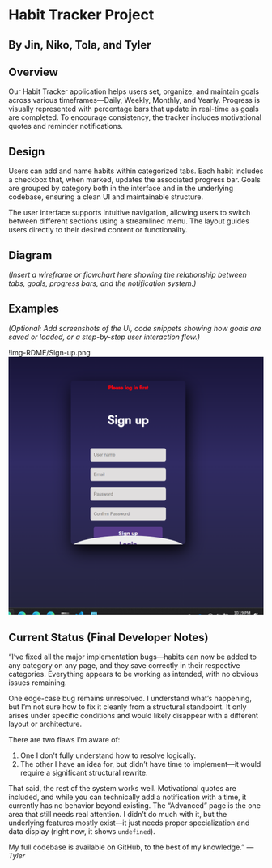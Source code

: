 # Habit Tracker Project

## By Jin, Niko, Tola, and Tyler

## Overview

Our Habit Tracker application helps users set, organize, and maintain goals across various timeframes—Daily, Weekly, Monthly, and Yearly. Progress is visually represented with percentage bars that update in real-time as goals are completed. To encourage consistency, the tracker includes motivational quotes and reminder notifications.

## Design

Users can add and name habits within categorized tabs. Each habit includes a checkbox that, when marked, updates the associated progress bar. Goals are grouped by category both in the interface and in the underlying codebase, ensuring a clean UI and maintainable structure.

The user interface supports intuitive navigation, allowing users to switch between different sections using a streamlined menu. The layout guides users directly to their desired content or functionality.

## Diagram

*(Insert a wireframe or flowchart here showing the relationship between tabs, goals, progress bars, and the notification system.)*

## Examples

*(Optional: Add screenshots of the UI, code snippets showing how goals are saved or loaded, or a step-by-step user interaction flow.)*

!img-RDME/Sign-up.png
![Sign-up Image](/img-RDME/Sign-up.png)

## Current Status (Final Developer Notes)

“I’ve fixed all the major implementation bugs—habits can now be added to any category on any page, and they save correctly in their respective categories. Everything appears to be working as intended, with no obvious issues remaining.

One edge-case bug remains unresolved. I understand what’s happening, but I’m not sure how to fix it cleanly from a structural standpoint. It only arises under specific conditions and would likely disappear with a different layout or architecture.

There are two flaws I’m aware of:

1. One I don't fully understand how to resolve logically.
2. The other I have an idea for, but didn’t have time to implement—it would require a significant structural rewrite.

That said, the rest of the system works well. Motivational quotes are included, and while you can technically add a notification with a time, it currently has no behavior beyond existing.
The “Advanced” page is the one area that still needs real attention. I didn’t do much with it, but the underlying features mostly exist—it just needs proper specialization and data display (right now, it shows `undefined`).

My full codebase is available on GitHub, to the best of my knowledge.”
— *Tyler*

